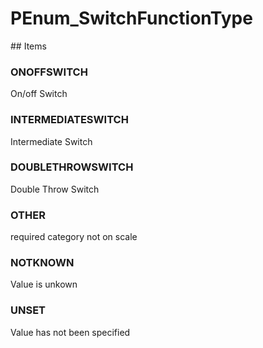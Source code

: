 # PEnum_SwitchFunctionType

<!-- end of definition -->## Items

### ONOFFSWITCH
On/off Switch

### INTERMEDIATESWITCH
Intermediate Switch

### DOUBLETHROWSWITCH
Double Throw Switch

### OTHER
required category not on scale

### NOTKNOWN
Value is unkown

### UNSET
Value has not been specified
